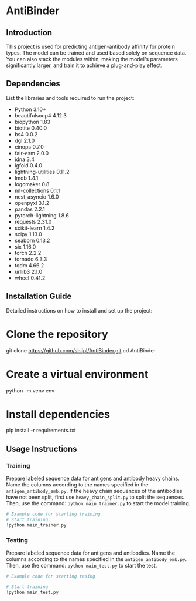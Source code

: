 # AntiBinder

## Introduction
This project is used for predicting antigen-antibody affinity for protein types. The model can be trained and used based solely on sequence data. You can also stack the modules within, making the model's parameters significantly larger, and train it to achieve a plug-and-play effect.

## Dependencies
List the libraries and tools required to run the project:
- Python              3.10+
- beautifulsoup4      4.12.3
- biopython           1.83
- biotite             0.40.0
- bs4                 0.0.2
- dgl                 2.1.0
- einops              0.7.0
- fair-esm            2.0.0
- idna                3.4
- igfold              0.4.0
- lightning-utilities 0.11.2
- lmdb                1.4.1
- logomaker           0.8
- ml-collections      0.1.1
- nest_asyncio        1.6.0
- openpyxl            3.1.2
- pandas              2.2.1
- pytorch-lightning   1.8.6
- requests            2.31.0
- scikit-learn        1.4.2
- scipy               1.13.0
- seaborn             0.13.2
- six                 1.16.0
- torch               2.2.2
- tornado             6.3.3
- tqdm                4.66.2
- urllib3             2.1.0
- wheel               0.41.2

## Installation Guide
Detailed instructions on how to install and set up the project:

# Clone the repository
git clone https://github.com/shiipl/AntiBinder.git
cd AntiBinder

# Create a virtual environment
python -m venv env

# Install dependencies
pip install -r requirements.txt

## Usage Instructions
### Training
Prepare labeled sequence data for antigens and antibody heavy chains. Name the columns according to the names specified in the `antigen_antibody_emb.py`. If the heavy chain sequences of the antibodies have not been split, first use `heavy_chain_split.py` to split the sequences. Then, use the command: `python main_trainer.py` to start the model training.

```python
# Example code for starting training
# Start training
!python main_trainer.py
```
### Testing
Prepare labeled sequence data for antigens and antibodies. Name the columns according to the names specified in the `antigen_antibody_emb.py`. Then, use the command: `python main_test.py` to start the test.
```python
# Example code for starting tesing

# Start training
!python main_test.py
```